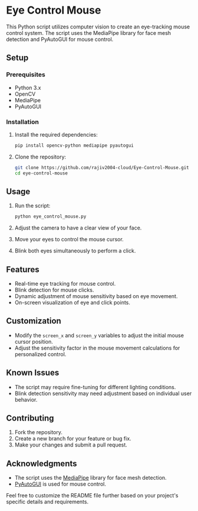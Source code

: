 # Eye Control Mouse

This Python script utilizes computer vision to create an eye-tracking mouse control system. The script uses the MediaPipe library for face mesh detection and PyAutoGUI for mouse control.

## Setup

### Prerequisites

- Python 3.x
- OpenCV
- MediaPipe
- PyAutoGUI

### Installation

1. Install the required dependencies:

    ```bash
    pip install opencv-python mediapipe pyautogui
    ```

2. Clone the repository:

    ```bash
    git clone https://github.com/rajiv2004-cloud/Eye-Control-Mouse.git
    cd eye-control-mouse
    ```

## Usage

1. Run the script:

    ```bash
    python eye_control_mouse.py
    ```

2. Adjust the camera to have a clear view of your face.

3. Move your eyes to control the mouse cursor.

4. Blink both eyes simultaneously to perform a click.

## Features

- Real-time eye tracking for mouse control.
- Blink detection for mouse clicks.
- Dynamic adjustment of mouse sensitivity based on eye movement.
- On-screen visualization of eye and click points.

## Customization

- Modify the `screen_x` and `screen_y` variables to adjust the initial mouse cursor position.
- Adjust the sensitivity factor in the mouse movement calculations for personalized control.

## Known Issues

- The script may require fine-tuning for different lighting conditions.
- Blink detection sensitivity may need adjustment based on individual user behavior.

## Contributing

1. Fork the repository.
2. Create a new branch for your feature or bug fix.
3. Make your changes and submit a pull request.


## Acknowledgments

- The script uses the [MediaPipe](https://mediapipe.dev/) library for face mesh detection.
- [PyAutoGUI](https://pyautogui.readthedocs.io/) is used for mouse control.

Feel free to customize the README file further based on your project's specific details and requirements.
